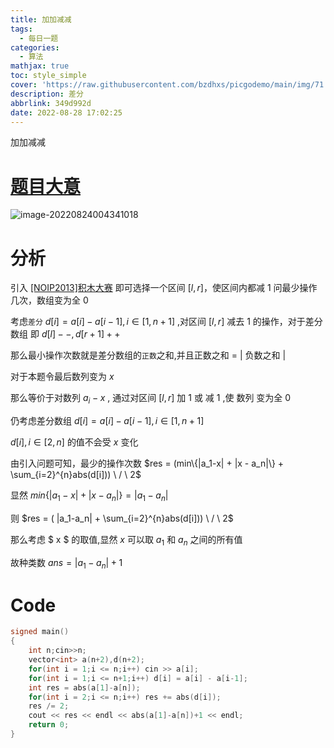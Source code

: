 ```yaml
---
title: 加加减减
tags:
  - 每日一题
categories:
  - 算法
mathjax: true
toc: style_simple
cover: 'https://raw.githubusercontent.com/bzdhxs/picgodemo/main/img/71.JPG'
description: 差分
abbrlink: 349d992d
date: 2022-08-28 17:02:25
---
```


加加减减

# [题目大意](http://oj.daimayuan.top/course/10/problem/918)

![image-20220824004341018](https://cdn.jsdelivr.net/gh/bzdhxs/picgodemo/img/image-20220824004341018.png)



# 分析

引入 [[NOIP2013]积木大赛](https://ac.nowcoder.com/acm/contest/19483/I)  即可选择一个区间 $[l,r]$，使区间内都减 $1$ 问最少操作几次，数组变为全 $0$

考虑``差分``  $d[i] = a[i] - a[i-1], i ∈ [1,n+1]$ ,对区间 $[l,r]$ 减去 $1$ 的操作，对于差分数组 即 $d[l]--, d[r+1]++$

那么最小操作次数就是差分数组的``正数``之和,并且正数之和 = | 负数之和 |

对于本题令最后数列变为  $x$

那么等价于对数列 $a_i - x$ , 通过对区间  $[l,r]$  加  $1$  或 减  $1$ ,使 数列 变为全 $0$

仍考虑差分数组   $d[i] = a[i] - a[i-1], i ∈ [1,n+1]$ 

$d[i], i ∈[2,n]$ 的值不会受 $x$ 变化

由引入问题可知，最少的操作次数 $res = (min\{|a_1-x|  + |x - a_n|\} + \sum_{i=2}^{n}abs(d[i]))  \ / \  2$

显然  $min\{|a_1-x|  + |x - a_n|\} = |a_1-a_n|$

则  $res = ( |a_1-a_n| + \sum_{i=2}^{n}abs(d[i]))  \ / \  2$

那么考虑 $ x $ 的取值,显然 $x$ 可以取 $a_1$ 和 $a_n$ 之间的所有值 

故种类数 $ans = |a_1 - a_n| + 1$ 

# Code

```cpp
signed main()
{
    int n;cin>>n;
    vector<int> a(n+2),d(n+2);
    for(int i = 1;i <= n;i++) cin >> a[i];
    for(int i = 1;i <= n+1;i++) d[i] = a[i] - a[i-1];
    int res = abs(a[1]-a[n]);
    for(int i = 2;i <= n;i++) res += abs(d[i]);
    res /= 2;
    cout << res << endl << abs(a[1]-a[n])+1 << endl;
    return 0;
}
```

